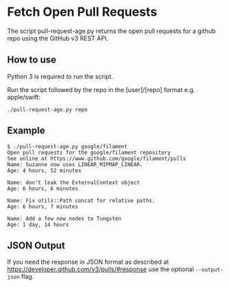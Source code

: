 # Fetch Open Pull Requests

The script pull-request-age.py returns the open pull requests for a github repo using the GitHub v3 REST API.

## How to use

Python 3 is required to run the script.

Run the script followed by the repo in the [user]/[repo] format e.g. apple/swift:

```
./pull-request-age.py repo
```

## Example

```
$ ./pull-request-age.py google/filament
Open pull requests for the google/filament repository
See online at https://www.github.com/google/filament/pulls
Name: Suzanne now uses LINEAR_MIPMAP_LINEAR.
Age: 4 hours, 52 minutes

Name: don’t leak the ExternalContext object
Age: 6 hours, 6 minutes

Name: Fix utils::Path concat for relative paths.
Age: 6 hours, 7 minutes

Name: Add a few new nodes to Tungsten
Age: 1 day, 14 hours
```

## JSON Output

If you need the response in JSON format as described at https://developer.github.com/v3/pulls/#response use the optional `--output-json` flag.
